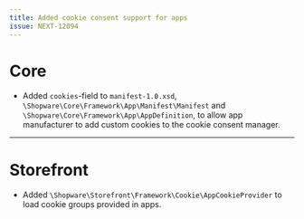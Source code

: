 ```yaml
---
title: Added cookie consent support for apps
issue: NEXT-12094
---
```

# Core
* Added `cookies`-field to `manifest-1.0.xsd`, `\Shopware\Core\Framework\App\Manifest\Manifest` and `\Shopware\Core\Framework\App\AppDefinition`, to allow app manufacturer to add custom cookies to the cookie consent manager.
___
# Storefront
* Added `\Shopware\Storefront\Framework\Cookie\AppCookieProvider` to load cookie groups provided in apps.
